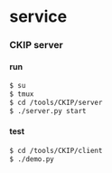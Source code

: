 # service

### CKIP server 
#### run
```bash
$ su
$ tmux
$ cd /tools/CKIP/server
$ ./server.py start
```
#### test
```bash
$ cd /tools/CKIP/client
$ ./demo.py
```
